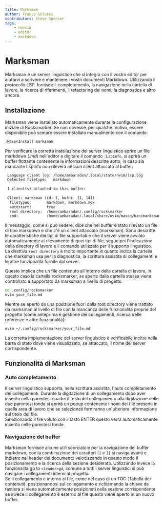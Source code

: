 ```yaml
---
title: Marksman
author: Franco Colussi
contributors: Steve Spencer
tags:
    - neovim
    - editor
    - markdown
---
```


<!--vale off-->
# Marksman

Marksman è un server linguistico che si integra con il vostro editor per aiutarvi a scrivere e mantenere i vostri documenti Markdown. Utilizzando il protocollo LSP, fornisce il completamento, la navigazione nella cartella di lavoro, la ricerca di riferimenti, il refactoring dei nomi, la diagnostica e altro ancora.

## Installazione

Marksman viene installato automaticamente durante la configurazione iniziale di Rocksmarker. Se non dovesse, per qualche motivo, essere disponibile può sempre essere installato manualmente con il comando:

```txt
:MasonInstall marksman
```

Per verificare la corretta installazione del server linguistico aprire un file markdown (*.md*) nell'editor e digitare il comando `:LspInfo`, si aprirà un buffer flottante contenente le informazioni descritte sotto, in caso sia mancante LspInfo non rileverà nessun client attaccato al buffer.

```txt
 Language client log: /home/ambaradan/.local/state/nvim/lsp.log
 Detected filetype:   markdown
 
 1 client(s) attached to this buffer: 
 
 Client: marksman (id: 1, bufnr: [1, 14])
  filetypes:       markdown, markdown.mdx
  autostart:       true
  root directory:  /home/ambaradan/.config/rocksmarker
  cmd:             /home/ambaradan/.local/share/nvim/mason/bin/marksman server
```

Il messaggio, come si può vedere, dice che nel buffer è stato rilevato un file di tipo markdown e che c'è un client attaccato (marksman).
Sono descritte le caratteristiche dei tipi di file supportati e che il server viene avviato automaticamente al rilevamento di quei tipi di file, segue poi l'indicazione della directory di lavoro e il comando utilizzato per il supporto linguistico.  
La direttiva `root directory` è molto importante in quanto indica la cartella che marksman usa per la diagnostica, la scrittura assistita di collegamenti e le altre funzionalità fornite dal server.

Questo implica che un file contenuto all'interno della cartella di lavoro, in questo caso la cartella rocksmarker, se aperto dalla cartella stessa viene controllato e supportato da marksman a livello di progetto:

```bash
cd .config/rocksmarker
nvim your_file.md
```

Mentre se aperto da una posizione fuori dalla root directory viene trattato da marksman al livello di file con la mancanza delle funzionalità proprie del progetto (come anteprima e gestione dei collegamenti, ricerca delle referenze e altre funzionalità):

```bash
nvim ~/.config/rocksmarker/your_file.md
```

La corretta implementazione del server linguistico è verificabile inoltre nella barra di stato dove viene visualizzato, se attaccato, il nome del server corrispondente.

## Funzionalità di Marksman

### Auto completamento

Il server linguistico supporta, nella scrittura assistita, l'auto completamento dei collegamenti. Durante la digitazione di un collegamento dopo aver inserito nella parentesi quadre il testo del collegamento alla digitazione delle due parentesi tonde si aprirà un popup contenente i nomi dei file presenti in quella area di lavoro che se selezionati forniranno un'ulteriore informazione sul titolo del file.  
Selezionando il file voluto con il tasto ENTER questo verrà automaticamente inserito nelle parentesi tonde.

<!--schermata link assistito-->

### Navigazione del buffer

Marksman fornisce alcune utili scorciatoie per la navigazione del buffer markdown, con la combinazione dei caratteri `[[` e `]]` si naviga avanti e indietro nei header del documento velocizzando in questo modo il posizionamento e la ricerca della sezione desiderata.
Utilizzando invece la funzionalità go to `<leader>gd`, comune a tutti i server linguistici si può navigare i collegamenti interni al progetto.  
Se il collegamento è interno al file, come nel caso di un TOC (Tabella dei contenuti), posizionandosi sul collegamento e richiamando la chiave da tastiera si viene automaticamente posizionati nella sezione corrispondente se invece il collegamento è esterno al file questo viene aperto in un nuovo buffer.

